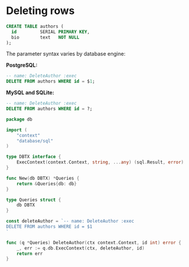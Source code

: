 # Deleting rows

```sql
CREATE TABLE authors (
  id         SERIAL PRIMARY KEY,
  bio        text   NOT NULL
);
```

The parameter syntax varies by database engine:

**PostgreSQL:**
```sql
-- name: DeleteAuthor :exec
DELETE FROM authors WHERE id = $1;
```

**MySQL and SQLite:**
```sql
-- name: DeleteAuthor :exec
DELETE FROM authors WHERE id = ?;
```

```go
package db

import (
	"context"
	"database/sql"
)

type DBTX interface {
	ExecContext(context.Context, string, ...any) (sql.Result, error)
}

func New(db DBTX) *Queries {
	return &Queries{db: db}
}

type Queries struct {
	db DBTX
}

const deleteAuthor = `-- name: DeleteAuthor :exec
DELETE FROM authors WHERE id = $1
`

func (q *Queries) DeleteAuthor(ctx context.Context, id int) error {
	_, err := q.db.ExecContext(ctx, deleteAuthor, id)
	return err
}
```

